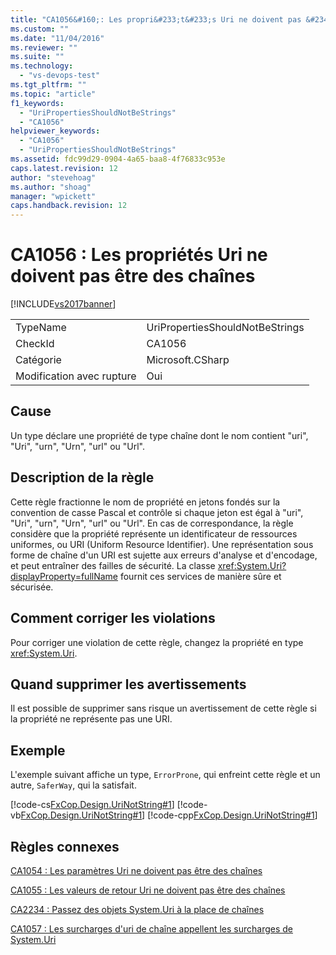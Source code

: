 ```yaml
---
title: "CA1056&#160;: Les propri&#233;t&#233;s Uri ne doivent pas &#234;tre des cha&#238;nes | Microsoft Docs"
ms.custom: ""
ms.date: "11/04/2016"
ms.reviewer: ""
ms.suite: ""
ms.technology: 
  - "vs-devops-test"
ms.tgt_pltfrm: ""
ms.topic: "article"
f1_keywords: 
  - "UriPropertiesShouldNotBeStrings"
  - "CA1056"
helpviewer_keywords: 
  - "CA1056"
  - "UriPropertiesShouldNotBeStrings"
ms.assetid: fdc99d29-0904-4a65-baa8-4f76833c953e
caps.latest.revision: 12
author: "stevehoag"
ms.author: "shoag"
manager: "wpickett"
caps.handback.revision: 12
---
```

# CA1056&#160;: Les propri&#233;t&#233;s Uri ne doivent pas &#234;tre des cha&#238;nes
[!INCLUDE[vs2017banner](../code-quality/includes/vs2017banner.md)]

|||  
|-|-|  
|TypeName|UriPropertiesShouldNotBeStrings|  
|CheckId|CA1056|  
|Catégorie|Microsoft.CSharp|  
|Modification avec rupture|Oui|  
  
## Cause  
 Un type déclare une propriété de type chaîne dont le nom contient "uri", "Uri", "urn", "Urn", "url" ou "Url".  
  
## Description de la règle  
 Cette règle fractionne le nom de propriété en jetons fondés sur la convention de casse Pascal et contrôle si chaque jeton est égal à "uri", "Uri", "urn", "Urn", "url" ou "Url".  En cas de correspondance, la règle considère que la propriété représente un identificateur de ressources uniformes, ou URI \(Uniform Resource Identifier\).  Une représentation sous forme de chaîne d'un URI est sujette aux erreurs d'analyse et d'encodage, et peut entraîner des failles de sécurité.  La classe <xref:System.Uri?displayProperty=fullName> fournit ces services de manière sûre et sécurisée.  
  
## Comment corriger les violations  
 Pour corriger une violation de cette règle, changez la propriété en type <xref:System.Uri>.  
  
## Quand supprimer les avertissements  
 Il est possible de supprimer sans risque un avertissement de cette règle si la propriété ne représente pas une URI.  
  
## Exemple  
 L'exemple suivant affiche un type, `ErrorProne`, qui enfreint cette règle et un autre, `SaferWay`, qui la satisfait.  
  
 [!code-cs[FxCop.Design.UriNotString#1](../code-quality/codesnippet/CSharp/ca1056-uri-properties-should-not-be-strings_1.cs)]
 [!code-vb[FxCop.Design.UriNotString#1](../code-quality/codesnippet/VisualBasic/ca1056-uri-properties-should-not-be-strings_1.vb)]
 [!code-cpp[FxCop.Design.UriNotString#1](../code-quality/codesnippet/CPP/ca1056-uri-properties-should-not-be-strings_1.cpp)]  
  
## Règles connexes  
 [CA1054 : Les paramètres Uri ne doivent pas être des chaînes](../code-quality/ca1054-uri-parameters-should-not-be-strings.md)  
  
 [CA1055 : Les valeurs de retour Uri ne doivent pas être des chaînes](../code-quality/ca1055-uri-return-values-should-not-be-strings.md)  
  
 [CA2234 : Passez des objets System.Uri à la place de chaînes](../Topic/CA2234:%20Pass%20System.Uri%20objects%20instead%20of%20strings.md)  
  
 [CA1057 : Les surcharges d'uri de chaîne appellent les surcharges de System.Uri](../code-quality/ca1057-string-uri-overloads-call-system-uri-overloads.md)